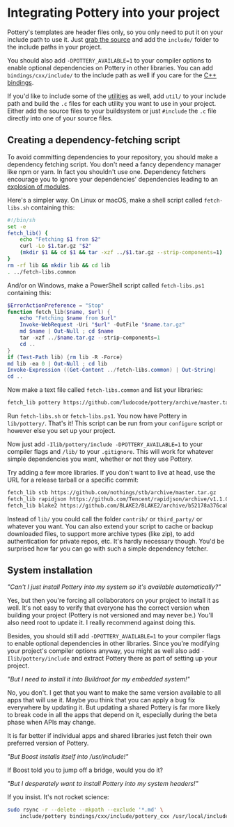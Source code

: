 # Integrating Pottery into your project

Pottery's templates are header files only, so you only need to put it on your include path to use it. Just [grab the source](https://github.com/ludocode/pottery/archive/master.tar.gz) and add the `include/` folder to the include paths in your project.

You should also add `-DPOTTERY_AVAILABLE=1` to your compiler options to enable optional dependencies on Pottery in other libraries. You can add `bindings/cxx/include/` to the include path as well if you care for the [C++ bindings](../bindings/cxx).

If you'd like to include some of the [utilities](../util/pottery/) as well, add `util/` to your include path and build the `.c` files for each utility you want to use in your project. Either add the source files to your buildsystem or just `#include` the `.c` file directly into one of your source files.



## Creating a dependency-fetching script

To avoid committing dependencies to your repository, you should make a dependency fetching script. You don't need a fancy dependency manager like npm or yarn. In fact you shouldn't use one. Dependency fetchers encourage you to ignore your dependencies' dependencies leading to an [explosion of modules](https://www.davidhaney.io/npm-left-pad-have-we-forgotten-how-to-program/).

Here's a simpler way. On Linux or macOS, make a shell script called `fetch-libs.sh` containing this:

```sh
#!/bin/sh
set -e
fetch_lib() {
    echo "Fetching $1 from $2"
    curl -Lo $1.tar.gz "$2"
    (mkdir $1 && cd $1 && tar -xzf ../$1.tar.gz --strip-components=1)
}
rm -rf lib && mkdir lib && cd lib
. ../fetch-libs.common
```

And/or on Windows, make a PowerShell script called `fetch-libs.ps1` containing this:

```powershell
$ErrorActionPreference = "Stop"
function fetch_lib($name, $url) {
    echo "Fetching $name from $url"
    Invoke-WebRequest -Uri "$url" -OutFile "$name.tar.gz"
    md $name | Out-Null ; cd $name
    tar -xzf ../$name.tar.gz --strip-components=1
    cd ..
}
if (Test-Path lib) {rm lib -R -Force}
md lib -ea 0 | Out-Null ; cd lib
Invoke-Expression ((Get-Content ../fetch-libs.common) | Out-String)
cd ..
```

Now make a text file called `fetch-libs.common` and list your libraries:

```sh
fetch_lib pottery https://github.com/ludocode/pottery/archive/master.tar.gz
```

Run `fetch-libs.sh` or `fetch-libs.ps1`. You now have Pottery in `lib/pottery/`. That's it! This script can be run from your `configure` script or however else you set up your project.

Now just add `-Ilib/pottery/include -DPOTTERY_AVAILABLE=1` to your compiler flags and `/lib/` to your `.gitignore`. This will work for whatever simple dependencies you want, whether or not they use Pottery.

Try adding a few more libraries. If you don't want to live at head, use the URL for a release tarball or a specific commit:

```sh
fetch_lib stb https://github.com/nothings/stb/archive/master.tar.gz
fetch_lib rapidjson https://github.com/Tencent/rapidjson/archive/v1.1.0.tar.gz
fetch_lib blake2 https://github.com/BLAKE2/BLAKE2/archive/b52178a376ca85a8ffe50492263c2a5bc0fa4f46.tar.gz
```

Instead of `lib/` you could call the folder `contrib/` or `third_party/` or whatever you want. You can also extend your script to cache or backup downloaded files, to support more archive types (like zip), to add authentication for private repos, etc. It's hardly necessary though. You'd be surprised how far you can go with such a simple dependency fetcher.



## System installation

_"Can't I just install Pottery into my system so it's available automatically?"_

Yes, but then you're forcing all collaborators on your project to install it as well. It's not easy to verify that everyone has the correct version when building your project (Pottery is not versioned and may never be.) You'll also need root to update it. I really recommend against doing this.

Besides, you should still add `-DPOTTERY_AVAILABLE=1` to your compiler flags to enable optional dependencies in other libraries. Since you're modifying your project's compiler options anyway, you might as well also add `-Ilib/pottery/include` and extract Pottery there as part of setting up your project.

_"But I need to install it into Buildroot for my embedded system!"_

No, you don't. I get that you want to make the same version available to all apps that will use it. Maybe you think that you can apply a bug fix everywhere by updating it. But updating a shared Pottery is far more likely to break code in all the apps that depend on it, especially during the beta phase when APIs may change.

It is far better if individual apps and shared libraries just fetch their own preferred version of Pottery.

_"But Boost installs itself into /usr/include!"_

If Boost told you to jump off a bridge, would you do it?

_"But I desperately want to install Pottery into my system headers!"_

If you insist. It's not rocket science:

```sh
sudo rsync -r --delete --mkpath --exclude '*.md' \
    include/pottery bindings/cxx/include/pottery_cxx /usr/local/include
```
